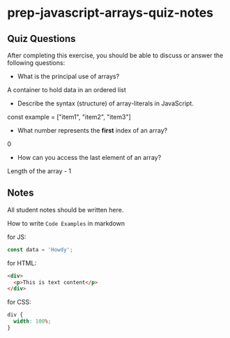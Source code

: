 # prep-javascript-arrays-quiz-notes

## Quiz Questions

After completing this exercise, you should be able to discuss or answer the following questions:

- What is the principal use of arrays?

A container to hold data in an ordered list

- Describe the syntax (structure) of array-literals in JavaScript.

const example = ["item1", "item2", "item3"]

- What number represents the **first** index of an array?

0

- How can you access the last element of an array?

Length of the array - 1

## Notes

All student notes should be written here.

How to write `Code Examples` in markdown

for JS:

```javascript
const data = 'Howdy';
```

for HTML:

```html
<div>
  <p>This is text content</p>
</div>
```

for CSS:

```css
div {
  width: 100%;
}
```
